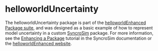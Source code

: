 # helloworldUncertainty

The helloworldUncertainty package is part of the <a href="https://github.com/ApexRMS/helloworldEnhanced" target="_blank">helloworldEnhanced Package suite</a>, and was designed as a basic example of how to represent model uncertainty in a custom <a href="https://syncrosim.com/" target="_blank">SyncroSim</a> package. For more information, see the <a href="http://docs.syncrosim.com/how_to_guides/package_create_iterations.html" target="_blank">Enhancing a Package</a> tutorial in the SyncroSim documentation or the <a href="https://apexrms.github.io/helloworldEnhanced/" target="_blank">helloworldEnhanced website</a>. 